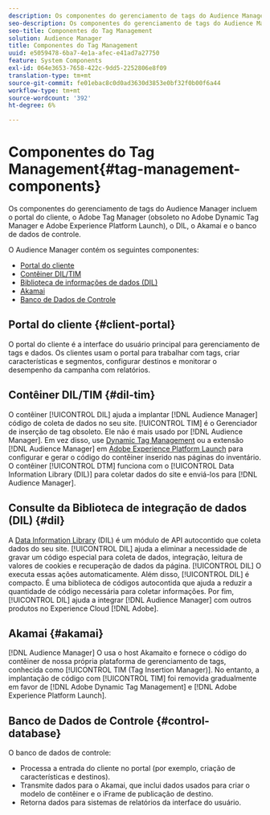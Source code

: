 ```yaml
---
description: Os componentes do gerenciamento de tags do Audience Manager incluem o portal do cliente, o Adobe Tag Manager (obsoleto no Adobe Dynamic Tag Manager e Adobe Experience Platform Launch), o DIL, o Akamai e o banco de dados de controle.
seo-description: Os componentes do gerenciamento de tags do Audience Manager incluem o portal do cliente, o Adobe Tag Manager (obsoleto no Adobe Dynamic Tag Manager e Adobe Experience Platform Launch), o DIL, o Akamai e o banco de dados de controle.
seo-title: Componentes do Tag Management
solution: Audience Manager
title: Componentes do Tag Management
uuid: e5059478-6ba7-4e1a-afec-e41ad7a27750
feature: System Components
exl-id: 064e3653-7658-422c-9dd5-2252806e8f09
translation-type: tm+mt
source-git-commit: fe01ebac8c0d0ad3630d3853e0bf32f0b00f6a44
workflow-type: tm+mt
source-wordcount: '392'
ht-degree: 6%

---
```


# Componentes do Tag Management{#tag-management-components}

Os componentes do gerenciamento de tags do Audience Manager incluem o portal do cliente, o Adobe Tag Manager (obsoleto no Adobe Dynamic Tag Manager e Adobe Experience Platform Launch), o DIL, o Akamai e o banco de dados de controle.

<!-- 

c_comptag.xml

 -->

O Audience Manager contém os seguintes componentes:

* [Portal do cliente](../../reference/system-components/components-tag-management.md#client-portal)
* [Contêiner DIL/TIM](../../reference/system-components/components-tag-management.md#dil-tim)
* [Biblioteca de informações de dados (DIL)](../../reference/system-components/components-tag-management.md#dil)
* [Akamai](../../reference/system-components/components-tag-management.md#akamai)
* [Banco de Dados de Controle](../../reference/system-components/components-tag-management.md#control-database)

## Portal do cliente {#client-portal}

O portal do cliente é a interface do usuário principal para gerenciamento de tags e dados. Os clientes usam o portal para trabalhar com tags, criar características e segmentos, configurar destinos e monitorar o desempenho da campanha com relatórios.

## Contêiner DIL/TIM {#dil-tim}

O contêiner [!UICONTROL DIL] ajuda a implantar [!DNL Audience Manager] código de coleta de dados no seu site. [!UICONTROL TIM] é o Gerenciador de inserção de tag obsoleto. Ele não é mais usado por [!DNL Audience Manager]. Em vez disso, use [Dynamic Tag Management](https://docs.adobe.com/content/help/pt-BR/dtm/using/dtm-home.html) ou a extensão [!DNL Audience Manager] em [Adobe Experience Platform Launch](https://experienceleague.adobe.com/docs/launch/using/extensions-ref/adobe-extension/audience-manager/overview.html) para configurar e gerar o código do contêiner inserido nas páginas do inventário. O contêiner [!UICONTROL DTM] funciona com o [!UICONTROL Data Information Library (DIL)] para coletar dados do site e enviá-los para [!DNL Audience Manager].

## Consulte da Biblioteca de integração de dados (DIL) {#dil}

A [Data Information Library](../../dil/dil-overview.md) (DIL) é um módulo de API autocontido que coleta dados do seu site. [!UICONTROL DIL] ajuda a eliminar a necessidade de gravar um código especial para coleta de dados, integração, leitura de valores de cookies e recuperação de dados da página. [!UICONTROL DIL] O executa essas ações automaticamente. Além disso, [!UICONTROL DIL] é compacto. É uma biblioteca de códigos autocontida que ajuda a reduzir a quantidade de código necessária para coletar informações. Por fim, [!UICONTROL DIL] ajuda a integrar [!DNL Audience Manager] com outros produtos no Experience Cloud [!DNL Adobe].

## Akamai {#akamai}

[!DNL Audience Manager] O usa o host  [](https://www.akamai.com/us/en/about/) Akamaito e fornece o código do contêiner de nossa própria plataforma de gerenciamento de tags, conhecida como  [!UICONTROL TIM (Tag Insertion Manager)]. No entanto, a implantação de código com [!UICONTROL TIM] foi removida gradualmente em favor de [!DNL Adobe Dynamic Tag Management] e [!DNL Adobe Experience Platform Launch].

## Banco de Dados de Controle {#control-database}

O banco de dados de controle:

* Processa a entrada do cliente no portal (por exemplo, criação de características e destinos).
* Transmite dados para o Akamai, que inclui dados usados para criar o modelo de contêiner e o iFrame de publicação de destino.
* Retorna dados para sistemas de relatórios da interface do usuário.
